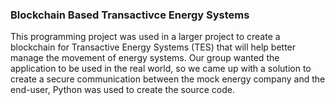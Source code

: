 ### Blockchain Based Transactivce Energy Systems

This programming project was used in a larger project to create a blockchain for Transactive Energy Systems (TES) that will help better manage the movement of energy systems. Our group wanted the application to be used in the real world, so we came up with a solution to create a secure communication between the mock energy company and the end-user, Python was used to create the source code.
